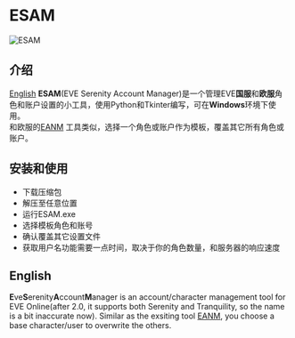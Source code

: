 # ESAM
![ESAM](https://user-images.githubusercontent.com/14357052/150668011-a6e729a2-c8f3-45b9-9426-49a7e926d651.JPG)

## 介绍
[English](#en) 
**ESAM**(EVE Serenity Account Manager)是一个管理EVE**国服**和**欧服**角色和账户设置的小工具，使用Python和Tkinter编写，可在**Windows**环境下使用。  
和欧服的[EANM](https://github.com/Bertral/EANM/) 工具类似，选择一个角色或账户作为模板，覆盖其它所有角色或账户。


## 安装和使用
* 下载压缩包  
* 解压至任意位置
* 运行ESAM.exe
* 选择模板角色和账号
* 确认覆盖其它设置文件
* 获取用户名功能需要一点时间，取决于你的角色数量，和服务器的响应速度

## English<a name="en"></a>
 **E**ve**S**erenity**A**ccount**M**anager is an account/character management tool for EVE Online(after 2.0, it supports both Serenity and Tranquility, so the name is a bit inaccurate now). Similar as the exsiting tool [EANM](https://github.com/Bertral/EANM/),
  you choose a base character/user to overwrite the others.
